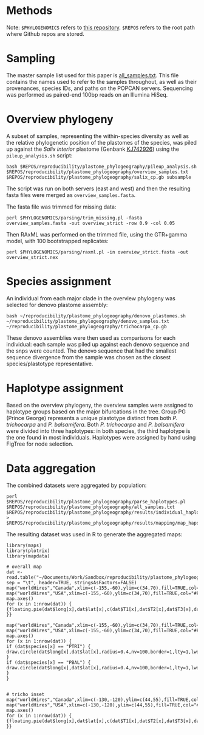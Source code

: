 Methods
=======
Note: `$PHYLOGENOMICS` refers to [this repository](https://github.com/daisieh/phylogenomics). `$REPOS` refers to the root path where Github repos are stored.

Sampling
========
The master sample list used for this paper is [all_samples.txt](https://github.com/daisieh/reproducibility/blob/plastome-phylogeography/plastome_phylogeography/all_samples.txt). This file contains the names used to refer to the samples throughout, as well as their provenances, species IDs, and paths on the POPCAN servers. Sequencing was performed as paired-end 100bp reads on an Illumina HiSeq.

Overview phylogeny
==================
A subset of samples, representing the within-species diversity as well as the relative phylogenetic position of the plastomes of the species, was piled up against the _Salix interior_ plastome (Genbank [KJ742926](http://www.ncbi.nlm.nih.gov/nuccore/KJ742926)) using the `pileup_analysis.sh` script:

  ```
bash $REPOS/reproducibility/plastome_phylogeography/pileup_analysis.sh $REPOS/reproducibility/plastome_phylogeography/overview_samples.txt $REPOS/reproducibility/plastome_phylogeography/salix_cp.gb subsample
  ```

The script was run on both servers (east and west) and then the resulting fasta files were merged as `overview_samples.fasta`.

The fasta file was trimmed for missing data:

  ```
perl $PHYLOGENOMICS/parsing/trim_missing.pl -fasta overview_samples.fasta -out overview_strict -row 0.9 -col 0.05
  ```

Then RAxML was performed on the trimmed file, using the GTR+gamma model, with 100 bootstrapped replicates:

  ```
perl $PHYLOGENOMICS/parsing/raxml.pl -in overview_strict.fasta -out overview_strict.nex
  ```

Species assignment
==================
An individual from each major clade in the overview phylogeny was selected for denovo plastome assembly:

  ```
bash ~/reproducibility/plastome_phylogeography/denovo_plastomes.sh ~/reproducibility/plastome_phylogeography/denovo_samples.txt ~/reproducibility/plastome_phylogeography/trichocarpa_cp.gb
  ```

These denovo assemblies were then used as comparisons for each individual: each sample was piled up against each denovo sequence and the snps were counted. The denovo sequence that had the smallest sequence divergence from the sample was chosen as the closest species/plastotype representative.


Haplotype assignment
====================
Based on the overview phylogeny, the overview samples were assigned to haplotype groups based on the major bifurcations in the tree. Group PG (Prince George) represents a unique plastotype distinct from both _P. trichocarpa_ and _P. balsamifera_. Both _P. trichocarpa_ and _P. balsamifera_ were divided into three haplotypes: in both species, the third haplotype is the one found in most individuals. Haplotypes were assigned by hand using FigTree for node selection.

Data aggregation
================
The combined datasets were aggregated by population:

  ```
perl $REPOS/reproducibility/plastome_phylogeography/parse_haplotypes.pl $REPOS/reproducibility/plastome_phylogeography/all_samples.txt $REPOS/reproducibility/plastome_phylogeography/results/individual_haplotypes.txt > $REPOS/reproducibility/plastome_phylogeography/results/mapping/map_haps.txt
  ```

The resulting dataset was used in R to generate the aggregated maps:

  ```
library(maps)
library(plotrix)
library(mapdata)

# overall map
dat <- read.table("~/Documents/Work/Sandbox/reproducibility/plastome_phylogeography/results/mapping/map_haps.txt", sep = "\t", header=TRUE, stringsAsFactors=FALSE)
map("worldHires","Canada",xlim=c(-155,-60),ylim=c(34,70),fill=TRUE,col="#FFFFFF",bg="#EEEEEE",interior=TRUE,resolution=0)
map("worldHires","USA",xlim=c(-155,-60),ylim=c(34,70),fill=TRUE,col="#FFFFFF",bg="#EEEEEE",interior=TRUE,resolution=0,add=TRUE)
map.axes()
for (x in 1:nrow(dat)) {  {floating.pie(dat$long[x],dat$lat[x],c(dat$T1[x],dat$T2[x],dat$T3[x],dat$PG[x],dat$B1[x],dat$B2[x],dat$B3[x]),radius=0.7,border=1,col=c("#DFDFFF","#7F7FFF","#0000FF","yellow","#FFC393","#FF9F52","#FF7300")) }}

map("worldHires","Canada",xlim=c(-155,-60),ylim=c(34,70),fill=TRUE,col="#FFFFFF",bg="#EEEEEE",interior=TRUE,resolution=0)
map("worldHires","USA",xlim=c(-155,-60),ylim=c(34,70),fill=TRUE,col="#FFFFFF",bg="#EEEEEE",interior=TRUE,resolution=0,add=TRUE)
map.axes()
for (x in 1:nrow(dat)) {
if (dat$species[x] == "PTRI") {
draw.circle(dat$long[x],dat$lat[x],radius=0.4,nv=100,border=1,lty=1,lwd=1,col="#0000FF") }
if (dat$species[x] == "PBAL") {
draw.circle(dat$long[x],dat$lat[x],radius=0.4,nv=100,border=1,lty=1,lwd=1,col="#FF7300") }
}


# tricho inset
map("worldHires","Canada",xlim=c(-130,-120),ylim=c(44,55),fill=TRUE,col="#FFFFFF",bg="#EEEEEE",interior=TRUE,resolution=0)
map("worldHires","USA",xlim=c(-130,-120),ylim=c(44,55),fill=TRUE,col="#FFFFFF",bg="#EEEEEE",interior=TRUE,resolution=0,add=TRUE)
map.axes()
for (x in 1:nrow(dat)) {  {floating.pie(dat$long[x],dat$lat[x],c(dat$T1[x],dat$T2[x],dat$T3[x],dat$PG[x],dat$B1[x],dat$B2[x],dat$B3[x]),radius=0.2,border=1,col=c("#DFDFFF","#7F7FFF","#0000FF","yellow","#FFC393","#FF9F52","#FF7300")) }}
  ```

